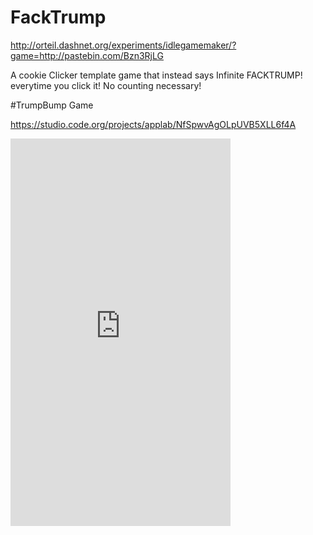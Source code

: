 # FackTrump
http://orteil.dashnet.org/experiments/idlegamemaker/?game=http://pastebin.com/Bzn3RjLG


A cookie Clicker template game that instead says Infinite FACKTRUMP! everytime you click it!
No counting necessary!


#TrumpBump Game

https://studio.code.org/projects/applab/NfSpwvAgOLpUVB5XLL6f4A

<iframe width="352" height="620" style="border: 0px;" src="https://studio.code.org/projects/applab/NfSpwvAgOLpUVB5XLL6f4A/embed"></iframe>
